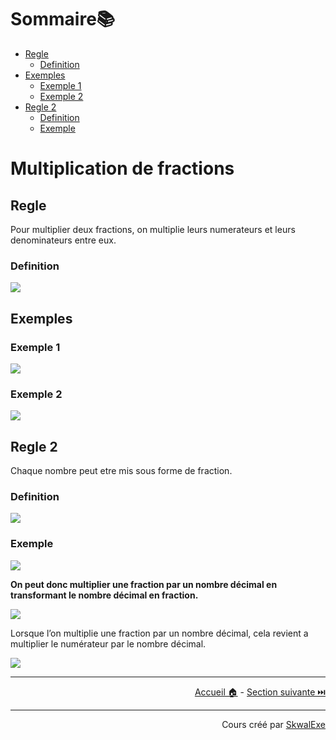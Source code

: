 <!--
{% raw %}
-->
# Sommaire📚

- [Regle](#regle)
  - [Definition](#definition)
- [Exemples](#exemples)
  - [Exemple 1](#exemple-1)
  - [Exemple 2](#exemple-2)
- [Regle 2](#regle-2)
  - [Definition](#definition-1)
  - [Exemple](#exemple)

# Multiplication de fractions

## Regle

Pour multiplier deux fractions, on multiplie leurs numerateurs et leurs denominateurs entre eux.

### Definition

<!-- $$
\frac{{\color{green}a}}{{\color{cyan}b}} \times \frac{{\color{green}c}}{{\color{cyan}d}} = \frac{{\color{green}a\times {\color{green}c}}}{{\color{cyan}b}\times {\color{cyan}d}}
$$ --> 

<img style="" src="https://latex.codecogs.com/svg.image?{\color{White}%5Cfrac%7B%7B%5Ccolor%7Bgreen%7Da%7D%7D%7B%7B%5Ccolor%7Bcyan%7Db%7D%7D%20%5Ctimes%20%5Cfrac%7B%7B%5Ccolor%7Bgreen%7Dc%7D%7D%7B%7B%5Ccolor%7Bcyan%7Dd%7D%7D%20%3D%20%5Cfrac%7B%7B%5Ccolor%7Bgreen%7Da%5Ctimes%20%7B%5Ccolor%7Bgreen%7Dc%7D%7D%7D%7B%7B%5Ccolor%7Bcyan%7Db%7D%5Ctimes%20%7B%5Ccolor%7Bcyan%7Dd%7D%7D">

## Exemples

### Exemple 1

<!-- $$
\frac{{\color{green}1}}{{\color{cyan}2}} \times \frac{{\color{green}2}}{{\color{cyan}3}} = \frac{{\color{green}1\times 2}}{{\color{cyan}2\times 3}}=\frac{{\color{green}2}}{{\color{cyan}6}}
$$ --> 

<img style="" src="https://latex.codecogs.com/svg.image?{\color{White}%5Cfrac%7B%7B%5Ccolor%7Bgreen%7D1%7D%7D%7B%7B%5Ccolor%7Bcyan%7D2%7D%7D%20%5Ctimes%20%5Cfrac%7B%7B%5Ccolor%7Bgreen%7D2%7D%7D%7B%7B%5Ccolor%7Bcyan%7D3%7D%7D%20%3D%20%5Cfrac%7B%7B%5Ccolor%7Bgreen%7D1%5Ctimes%202%7D%7D%7B%7B%5Ccolor%7Bcyan%7D2%5Ctimes%203%7D%7D%3D%5Cfrac%7B%7B%5Ccolor%7Bgreen%7D2%7D%7D%7B%7B%5Ccolor%7Bcyan%7D6%7D%7D">

### Exemple 2 

<!-- $$
\frac{{\color{green}-4}}{{\color{cyan}7}} \times \frac{{\color{green}3}}{{\color{cyan}5}}\times\frac{{\color{green}1}}{{\color{cyan}2}} = \frac{{\color{green}-4\times 3\times 1}}{{\color{cyan}7\times 5\times 2}}=\frac{{\color{green}-12}}{{\color{cyan}70}}
$$ --> 

<img style="" src="https://latex.codecogs.com/svg.image?{\color{White}%5Cfrac%7B%7B%5Ccolor%7Bgreen%7D-4%7D%7D%7B%7B%5Ccolor%7Bcyan%7D7%7D%7D%20%5Ctimes%20%5Cfrac%7B%7B%5Ccolor%7Bgreen%7D3%7D%7D%7B%7B%5Ccolor%7Bcyan%7D5%7D%7D%5Ctimes%5Cfrac%7B%7B%5Ccolor%7Bgreen%7D1%7D%7D%7B%7B%5Ccolor%7Bcyan%7D2%7D%7D%20%3D%20%5Cfrac%7B%7B%5Ccolor%7Bgreen%7D-4%5Ctimes%203%5Ctimes%201%7D%7D%7B%7B%5Ccolor%7Bcyan%7D7%5Ctimes%205%5Ctimes%202%7D%7D%3D%5Cfrac%7B%7B%5Ccolor%7Bgreen%7D-12%7D%7D%7B%7B%5Ccolor%7Bcyan%7D70%7D%7D">

## Regle 2

Chaque nombre peut etre mis sous forme de fraction.

### Definition

<!-- $$
{\color{green}a} = \frac{{\color{green}a}}{{\color{cyan}1}}
$$ --> 

<img style="" src="https://latex.codecogs.com/svg.image?{\color{White}%7B%5Ccolor%7Bgreen%7Da%7D%20%3D%20%5Cfrac%7B%7B%5Ccolor%7Bgreen%7Da%7D%7D%7B%7B%5Ccolor%7Bcyan%7D1%7D%7D">

### Exemple 

<!-- $$
{\color{green}-4} = \frac{{\color{green}-4}}{{\color{cyan}1}}
$$ --> 

<img style="" src="https://latex.codecogs.com/svg.image?{\color{White}%7B%5Ccolor%7Bgreen%7D-4%7D%20%3D%20%5Cfrac%7B%7B%5Ccolor%7Bgreen%7D-4%7D%7D%7B%7B%5Ccolor%7Bcyan%7D1%7D%7D">

**On peut donc multiplier une fraction par un nombre décimal en transformant le nombre décimal en fraction.**

<!-- $$
{\color{green}4}\times\frac{{\color{cyan}3}}{{\color{cyan}5}} = \frac{{\color{green}4}}{{\color{green}1}}\times \frac{{\color{cyan}3}}{{\color{cyan}5}}= \frac{{\color{green}12}}{{\color{green}5}}
$$ -->
<img src="https://latex.codecogs.com/svg.image?\color{white}%7B%5Ccolor%7Bgreen%7D4%7D%5Ctimes%5Cfrac%7B%7B%5Ccolor%7Bcyan%7D3%7D%7D%7B%7B%5Ccolor%7Bcyan%7D5%7D%7D%20%3D%20%5Cfrac%7B%7B%5Ccolor%7Bgreen%7D4%7D%7D%7B%7B%5Ccolor%7Bgreen%7D1%7D%7D%5Ctimes%20%5Cfrac%7B%7B%5Ccolor%7Bcyan%7D3%7D%7D%7B%7B%5Ccolor%7Bcyan%7D5%7D%7D%3D%20%5Cfrac%7B%7B%5Ccolor%7Bgreen%7D12%7D%7D%7B%7B%5Ccolor%7Bgreen%7D5%7D%7D" />

Lorsque l’on multiplie une fraction par un nombre décimal, cela revient a multiplier le numérateur par le nombre décimal.

<!-- $$
{\color{green}a}\times\frac{{\color{green}b}}{c} = \frac{{\color{green}a\times b}}{c}
$$ -->
<img src="https://latex.codecogs.com/svg.image?\color{white}%7B%5Ccolor%7Bgreen%7Da%7D%5Ctimes%5Cfrac%7B%7B%5Ccolor%7Bgreen%7Db%7D%7D%7Bc%7D%20%3D%20%5Cfrac%7B%7B%5Ccolor%7Bgreen%7Da%5Ctimes%20b%7D%7D%7Bc%7D" />

---

<p align="right"><a href="https://skwalexe.github.io/les-maths/">Accueil 🏠</a> - <a href="../division-de-fractions">Section suivante ⏭️</a></p>

---

<p align="right">Cours créé par <a href="https://github.com/SkwalExe/" target="_blank">SkwalExe</a></p>

<!--
{% endraw %}
-->
